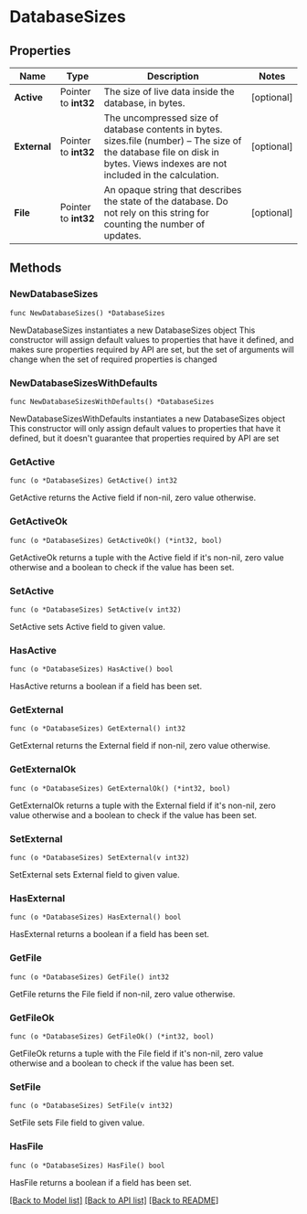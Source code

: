 # DatabaseSizes

## Properties

Name | Type | Description | Notes
------------ | ------------- | ------------- | -------------
**Active** | Pointer to **int32** | The size of live data inside the database, in bytes. | [optional] 
**External** | Pointer to **int32** | The uncompressed size of database contents in bytes. sizes.file (number) – The size of the database file on disk in bytes. Views indexes are not included in the calculation. | [optional] 
**File** | Pointer to **int32** | An opaque string that describes the state of the database. Do not rely on this string for counting the number of updates. | [optional] 

## Methods

### NewDatabaseSizes

`func NewDatabaseSizes() *DatabaseSizes`

NewDatabaseSizes instantiates a new DatabaseSizes object
This constructor will assign default values to properties that have it defined,
and makes sure properties required by API are set, but the set of arguments
will change when the set of required properties is changed

### NewDatabaseSizesWithDefaults

`func NewDatabaseSizesWithDefaults() *DatabaseSizes`

NewDatabaseSizesWithDefaults instantiates a new DatabaseSizes object
This constructor will only assign default values to properties that have it defined,
but it doesn't guarantee that properties required by API are set

### GetActive

`func (o *DatabaseSizes) GetActive() int32`

GetActive returns the Active field if non-nil, zero value otherwise.

### GetActiveOk

`func (o *DatabaseSizes) GetActiveOk() (*int32, bool)`

GetActiveOk returns a tuple with the Active field if it's non-nil, zero value otherwise
and a boolean to check if the value has been set.

### SetActive

`func (o *DatabaseSizes) SetActive(v int32)`

SetActive sets Active field to given value.

### HasActive

`func (o *DatabaseSizes) HasActive() bool`

HasActive returns a boolean if a field has been set.

### GetExternal

`func (o *DatabaseSizes) GetExternal() int32`

GetExternal returns the External field if non-nil, zero value otherwise.

### GetExternalOk

`func (o *DatabaseSizes) GetExternalOk() (*int32, bool)`

GetExternalOk returns a tuple with the External field if it's non-nil, zero value otherwise
and a boolean to check if the value has been set.

### SetExternal

`func (o *DatabaseSizes) SetExternal(v int32)`

SetExternal sets External field to given value.

### HasExternal

`func (o *DatabaseSizes) HasExternal() bool`

HasExternal returns a boolean if a field has been set.

### GetFile

`func (o *DatabaseSizes) GetFile() int32`

GetFile returns the File field if non-nil, zero value otherwise.

### GetFileOk

`func (o *DatabaseSizes) GetFileOk() (*int32, bool)`

GetFileOk returns a tuple with the File field if it's non-nil, zero value otherwise
and a boolean to check if the value has been set.

### SetFile

`func (o *DatabaseSizes) SetFile(v int32)`

SetFile sets File field to given value.

### HasFile

`func (o *DatabaseSizes) HasFile() bool`

HasFile returns a boolean if a field has been set.


[[Back to Model list]](../README.md#documentation-for-models) [[Back to API list]](../README.md#documentation-for-api-endpoints) [[Back to README]](../README.md)


